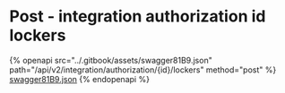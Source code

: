 # Post - integration authorization id lockers

{% openapi src="../.gitbook/assets/swagger81B9.json" path="/api/v2/integration/authorization/{id}/lockers" method="post" %}
[swagger81B9.json](../.gitbook/assets/swagger81B9.json)
{% endopenapi %}

